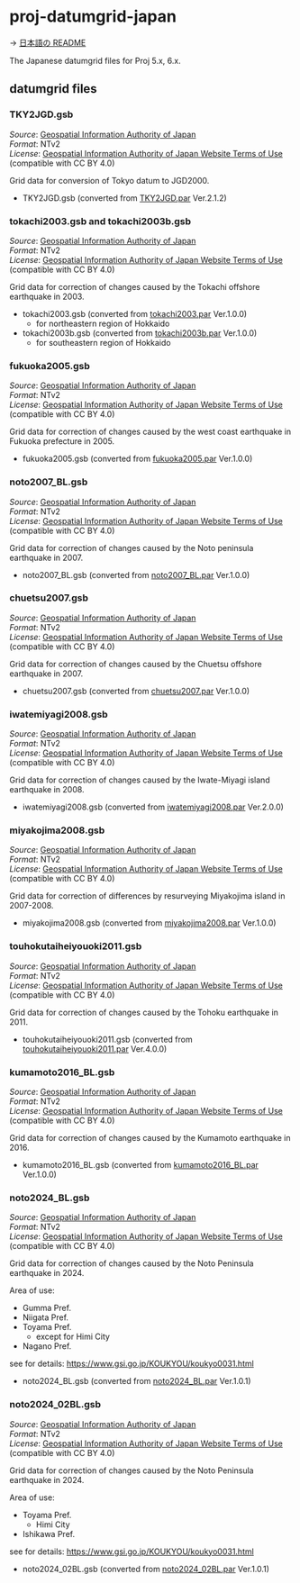 # proj-datumgrid-japan

→ [日本語の README](README.ja.md)

The Japanese datumgrid files for Proj 5.x, 6.x.

## datumgrid files

### TKY2JGD.gsb

*Source*: [Geospatial Information Authority of Japan](https://www.gsi.go.jp/sokuchikijun/tky2jgd_download.html)  
*Format*: NTv2  
*License*: [Geospatial Information Authority of Japan Website Terms of Use](https://www.gsi.go.jp/ENGLISH/page_e30286.html) (compatible with CC BY 4.0)  

Grid data for conversion of Tokyo datum to JGD2000.

* TKY2JGD.gsb (converted from [TKY2JGD.par](https://www.gsi.go.jp/sokuchikijun/tky2jgd_download.html) Ver.2.1.2)



### tokachi2003.gsb and tokachi2003b.gsb

*Source*: [Geospatial Information Authority of Japan](https://www.gsi.go.jp/sokuchikijun/sokuchikijun41012.html#zahyo)  
*Format*: NTv2  
*License*: [Geospatial Information Authority of Japan Website Terms of Use](https://www.gsi.go.jp/ENGLISH/page_e30286.html) (compatible with CC BY 4.0)  

Grid data for correction of changes caused by the Tokachi offshore earthquake in 2003.

* tokachi2003.gsb (converted from [tokachi2003.par](https://www.gsi.go.jp/sokuchikijun/sokuchikijun41012.html#zahyo) Ver.1.0.0)
  * for northeastern region of Hokkaido
* tokachi2003b.gsb (converted from [tokachi2003b.par](https://www.gsi.go.jp/sokuchikijun/sokuchikijun41012.html#zahyo) Ver.1.0.0)
  * for southeastern region of Hokkaido



### fukuoka2005.gsb

*Source*: [Geospatial Information Authority of Japan](https://www.gsi.go.jp/sokuchikijun/sokuchikijun41012.html#zahyo)  
*Format*: NTv2  
*License*: [Geospatial Information Authority of Japan Website Terms of Use](https://www.gsi.go.jp/ENGLISH/page_e30286.html) (compatible with CC BY 4.0)  

Grid data for correction of changes caused by the west coast earthquake in Fukuoka prefecture in 2005.

* fukuoka2005.gsb (converted from [fukuoka2005.par](https://www.gsi.go.jp/sokuchikijun/sokuchikijun41012.html#zahyo) Ver.1.0.0)



### noto2007\_BL.gsb

*Source*: [Geospatial Information Authority of Japan](https://www.gsi.go.jp/sokuchikijun/sokuchikijun41012.html#zahyo)  
*Format*: NTv2  
*License*: [Geospatial Information Authority of Japan Website Terms of Use](https://www.gsi.go.jp/ENGLISH/page_e30286.html) (compatible with CC BY 4.0)  

Grid data for correction of changes caused by the Noto peninsula earthquake in 2007.

* noto2007\_BL.gsb (converted from [noto2007\_BL.par](https://www.gsi.go.jp/sokuchikijun/sokuchikijun41012.html#zahyo) Ver.1.0.0)



### chuetsu2007.gsb

*Source*: [Geospatial Information Authority of Japan](https://www.gsi.go.jp/sokuchikijun/sokuchikijun41012.html#zahyo)  
*Format*: NTv2  
*License*: [Geospatial Information Authority of Japan Website Terms of Use](https://www.gsi.go.jp/ENGLISH/page_e30286.html) (compatible with CC BY 4.0)  

Grid data for correction of changes caused by the Chuetsu offshore earthquake in 2007.

* chuetsu2007.gsb (converted from [chuetsu2007.par](https://www.gsi.go.jp/sokuchikijun/sokuchikijun41012.html#zahyo) Ver.1.0.0)



### iwatemiyagi2008.gsb

*Source*: [Geospatial Information Authority of Japan](https://www.gsi.go.jp/sokuchikijun/sokuchikijun41012.html#zahyo)  
*Format*: NTv2  
*License*: [Geospatial Information Authority of Japan Website Terms of Use](https://www.gsi.go.jp/ENGLISH/page_e30286.html) (compatible with CC BY 4.0)  

Grid data for correction of changes caused by the Iwate-Miyagi island earthquake in 2008.

* iwatemiyagi2008.gsb (converted from [iwatemiyagi2008.par](https://www.gsi.go.jp/sokuchikijun/sokuchikijun41012.html#zahyo) Ver.2.0.0)



### miyakojima2008.gsb

*Source*: [Geospatial Information Authority of Japan](https://www.gsi.go.jp/sokuchikijun/sokuchikijun41012.html#zahyo)  
*Format*: NTv2  
*License*: [Geospatial Information Authority of Japan Website Terms of Use](https://www.gsi.go.jp/ENGLISH/page_e30286.html) (compatible with CC BY 4.0)  

Grid data for correction of differences by resurveying Miyakojima island in 2007-2008.

* miyakojima2008.gsb (converted from [miyakojima2008.par](https://www.gsi.go.jp/sokuchikijun/sokuchikijun41012.html#zahyo) Ver.1.0.0)



### touhokutaiheiyouoki2011.gsb

*Source*: [Geospatial Information Authority of Japan](https://www.gsi.go.jp/sokuchikijun/sokuchikijun41012.html#zahyo)  
*Format*: NTv2  
*License*: [Geospatial Information Authority of Japan Website Terms of Use](https://www.gsi.go.jp/ENGLISH/page_e30286.html) (compatible with CC BY 4.0)  

Grid data for correction of changes caused by the Tohoku earthquake in 2011.

* touhokutaiheiyouoki2011.gsb (converted from [touhokutaiheiyouoki2011.par](https://www.gsi.go.jp/sokuchikijun/sokuchikijun41012.html#zahyo) Ver.4.0.0)



### kumamoto2016\_BL.gsb

*Source*: [Geospatial Information Authority of Japan](https://www.gsi.go.jp/sokuchikijun/sokuchikijun41012.html#zahyo)  
*Format*: NTv2  
*License*: [Geospatial Information Authority of Japan Website Terms of Use](https://www.gsi.go.jp/ENGLISH/page_e30286.html) (compatible with CC BY 4.0)  

Grid data for correction of changes caused by the Kumamoto earthquake in 2016.

* kumamoto2016\_BL.gsb (converted from [kumamoto2016\_BL.par](https://www.gsi.go.jp/sokuchikijun/sokuchikijun41012.html#zahyo) Ver.1.0.0)



### noto2024\_BL.gsb

*Source*: [Geospatial Information Authority of Japan](https://www.gsi.go.jp/sokuchikijun/sokuchikijun41012.html#zahyo)  
*Format*: NTv2  
*License*: [Geospatial Information Authority of Japan Website Terms of Use](https://www.gsi.go.jp/ENGLISH/page_e30286.html) (compatible with CC BY 4.0)  

Grid data for correction of changes caused by the Noto Peninsula earthquake in 2024.

Area of use:

- Gumma Pref.
- Niigata Pref.
- Toyama Pref.
  - except for Himi City
- Nagano Pref.

see for details: https://www.gsi.go.jp/KOUKYOU/koukyo0031.html

* noto2024\_BL.gsb (converted from [noto2024\_BL.par](https://www.gsi.go.jp/sokuchikijun/sokuchikijun41012.html#zahyo) Ver.1.0.1)



### noto2024\_02BL.gsb

*Source*: [Geospatial Information Authority of Japan](https://www.gsi.go.jp/sokuchikijun/sokuchikijun41012.html#zahyo)  
*Format*: NTv2  
*License*: [Geospatial Information Authority of Japan Website Terms of Use](https://www.gsi.go.jp/ENGLISH/page_e30286.html) (compatible with CC BY 4.0)  

Grid data for correction of changes caused by the Noto Peninsula earthquake in 2024.

Area of use:

- Toyama Pref.
  - Himi City
- Ishikawa Pref.

see for details: https://www.gsi.go.jp/KOUKYOU/koukyo0031.html

* noto2024\_02BL.gsb (converted from [noto2024\_02BL.par](https://www.gsi.go.jp/sokuchikijun/sokuchikijun41012.html#zahyo) Ver.1.0.1)
